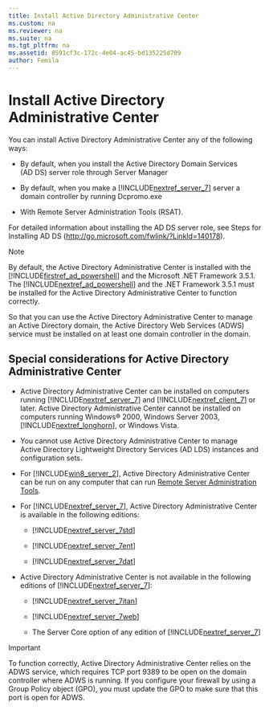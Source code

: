 ```yaml
---
title: Install Active Directory Administrative Center
ms.custom: na
ms.reviewer: na
ms.suite: na
ms.tgt_pltfrm: na
ms.assetid: 8591cf3c-172c-4e04-ac45-bd135225d709
author: Femila
---
```

# Install Active Directory Administrative Center
  You can install Active Directory Administrative Center any of the following ways:  
  
-   By default, when you install the Active Directory Domain Services \(AD DS\) server role through Server Manager  
  
-   By default, when you make a [!INCLUDE[nextref_server_7](../Token/nextref_server_7_md.md)] server a domain controller by running Dcpromo.exe  
  
-   With Remote Server Administration Tools \(RSAT\).  
  
 For detailed information about installing the AD DS server role, see Steps for Installing AD DS \([http:\/\/go.microsoft.com\/fwlink\/?LinkId\=140178](http://go.microsoft.com/fwlink/?LinkId=140178)\).  
  
> [!NOTE]  
>  By default, the Active Directory Administrative Center is installed with the [!INCLUDE[firstref_ad_powershell](../Token/firstref_ad_powershell_md.md)] and the Microsoft .NET Framework 3.5.1. The [!INCLUDE[nextref_ad_powershell](../Token/nextref_ad_powershell_md.md)] and the .NET Framework 3.5.1 must be installed for the Active Directory Administrative Center to function correctly.  
>   
>  So that you can use the Active Directory Administrative Center to manage an Active Directory domain, the Active Directory Web Services \(ADWS\) service must be installed on at least one domain controller in the domain.  
  
## Special considerations for Active Directory Administrative Center  
  
-   Active Directory Administrative Center can be installed on computers running [!INCLUDE[nextref_server_7](../Token/nextref_server_7_md.md)] and [!INCLUDE[nextref_client_7](../Token/nextref_client_7_md.md)] or later. Active Directory Administrative Center cannot be installed on computers running Windows® 2000, Windows Server 2003, [!INCLUDE[nextref_longhorn](../Token/nextref_longhorn_md.md)], or Windows Vista.  
  
-   You cannot use Active Directory Administrative Center to manage Active Directory Lightweight Directory Services \(AD LDS\) instances and configuration sets.  
  
-   For [!INCLUDE[win8_server_2](../Token/win8_server_2_md.md)], Active Directory Administrative Center can be run on any computer that can run [Remote Server Administration Tools](http://www.microsoft.com/download/details.aspx?id=28972).  
  
-   For [!INCLUDE[nextref_server_7](../Token/nextref_server_7_md.md)], Active Directory Administrative Center is available in the following editions:  
  
    -   [!INCLUDE[nextref_server_7std](../Token/nextref_server_7std_md.md)]  
  
    -   [!INCLUDE[nextref_server_7ent](../Token/nextref_server_7ent_md.md)]  
  
    -   [!INCLUDE[nextref_server_7dat](../Token/nextref_server_7dat_md.md)]  
  
-   Active Directory Administrative Center is not available in the following editions of [!INCLUDE[nextref_server_7](../Token/nextref_server_7_md.md)]:  
  
    -   [!INCLUDE[nextref_server_7itan](../Token/nextref_server_7itan_md.md)]  
  
    -   [!INCLUDE[nextref_server_7web](../Token/nextref_server_7web_md.md)]  
  
    -   The Server Core option of any edition of [!INCLUDE[nextref_server_7](../Token/nextref_server_7_md.md)]  
  
> [!IMPORTANT]  
>  To function correctly, Active Directory Administrative Center relies on the ADWS service, which requires TCP port 9389 to be open on the domain controller where ADWS is running. If you configure your firewall by using a Group Policy object \(GPO\), you must update the GPO to make sure that this port is open for ADWS.  
  
  